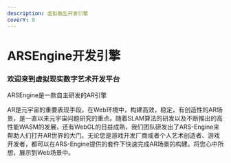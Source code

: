 ```yaml
---
description: 虚拟融生开发引擎
coverY: 0
---
```


# ARSEngine开发引擎

### 欢迎来到虚拟现实数字艺术开发平台

ARSEngine是一款自主研发的AR引擎



AR是元宇宙的重要表现手段，在Web环境中，构建高效，稳定，有创造性的AR场景，是一直以来元宇宙问题研究的重点。随着SLAM算法的研发以及不断推出的高性能WASM的发展，还有WebGL的日益成熟，我们团队研发出了ARS-Engine来帮助人们打开AR世界的大门。无论您是游戏开发厂商或者个人艺术创造者、游戏开发者，都可以在ARS-Engine提供的套件下快速完成AR场景的构建。将您心中所想，展示到Web场景中。



